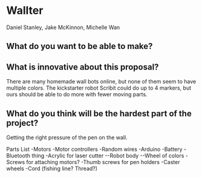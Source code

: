 # Wallter

Daniel Stanley, Jake McKinnon, Michelle Wan

## What do you want to be able to make?

## What is innovative about this proposal?
There are many homemade wall bots online, but none of them seem to have multiple colors. The kickstarter robot Scribit could do up to 4 markers, but ours should be able to do more with fewer moving parts.

## What do you think will be the hardest part of the project?
Getting the right pressure of the pen on the wall.

Parts List
-Motors
-Motor controllers
-Random wires
-Arduino
-Battery
-Bluetooth thing
-Acrylic for laser cutter 
--Robot body
--Wheel of colors
-Screws for attaching motors?
-Thumb screws for pen holders
-Caster wheels
-Cord (fishing line? Thread?)
